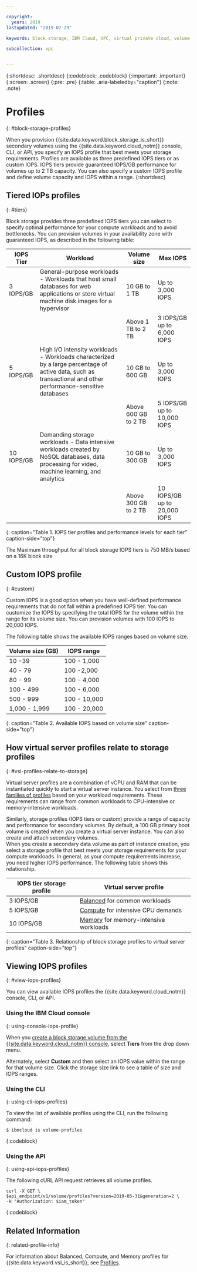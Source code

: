 ```yaml
---

copyright:
  years: 2019
lastupdated: "2019-07-29"

keywords: block storage, IBM Cloud, VPC, virtual private cloud, volume, profile, volume profile, data storage, storage profile, virtual server instance, instance

subcollection: vpc


---
```


{:shortdesc: .shortdesc}
{:codeblock: .codeblock}
{:important: .important}
{:screen: .screen}
{:pre: .pre}
{:table: .aria-labeledby="caption"}
{:note: .note}

# Profiles
{: #block-storage-profiles}

When you provision {{site.data.keyword.block_storage_is_short}} secondary volumes using the {{site.data.keyword.cloud_notm}} console, CLI, or API, you specify an IOPS profile that best meets your storage requirements. Profiles are available as three predefined IOPS tiers or as custom IOPS.  IOPS tiers provide guaranteed IOPS/GB performance for volumes up to 2 TB capacity. You can also specify a custom IOPS profile and define volume capacity and IOPS within a range.
{:shortdesc}

## Tiered IOPs profiles
{: #tiers}

Block storage provides three predefined IOPS tiers you can select to specify optimal performance for your compute workloads and to avoid bottlenecks. You can provision volumes in your availability zone with guaranteed IOPS, as described in the following table:

| IOPS Tier | Workload | Volume size | Max IOPS |
|-----------|----------|-------------|----------|
| 3 IOPS/GB | General-purpose workloads - Workloads that host small databases for web applications or store virtual machine disk images for a hypervisor | 10 GB to 1 TB | Up to 3,000 IOPS |
| | | Above 1 TB to 2 TB | 3 IOPS/GB up to 6,000 IOPS |
| 5 IOPS/GB | High I/O intensity workloads - Workloads characterized by a large percentage of active data, such as transactional and other performance-sensitive databases| 10 GB to 600 GB | Up to 3,000 IOPS |
| | | Above 600 GB to 2 TB | 5 IOPS/GB up to 10,000 IOPS|
| 10 IOPS/GB | Demanding storage workloads - Data intensive workloads created by NoSQL databases, data processing for video, machine learning, and analytics | 10 GB to 300 GB | Up to 3,000 IOPS |
| | | Above 300 GB to 2 TB | 10 IOPS/GB up to 20,000 IOPS |
{: caption="Table 1. IOPS tier profiles and performance levels for each tier" caption-side="top"}

The Maximum throughput for all block storage IOPS tiers is 750 MB/s based on a 16K block size

## Custom IOPS profile
{: #custom}

Custom IOPS is a good option when you have well-defined performance requirements that do not fall within a predefined IOPS tier. You can customize the IOPS by specifying the total IOPS for the volume within the range for its volume size. You can provision volumes with 100 IOPS to 20,000 IOPS.

The following table shows the available IOPS ranges based on volume size.

| Volume size (GB) | IOPS range |
|-------------|--------------|
| 10 -39   | 100 - 1,000 |
| 40 - 79 | 100 -2,000 |
| 80 - 99 | 100 - 4,000 |
| 100 - 499 | 100 - 6,000 |
| 500 - 999 | 100 - 10,000 |
| 1,000 - 1,999 | 100 - 20,000 |
{: caption="Table 2. Available IOPS based on volume size" caption-side="top"}

## How virtual server profiles relate to storage profiles
{: #vsi-profiles-relate-to-storage}

Virtual server profiles are a combination of vCPU and RAM that can be instantiated quickly to start a virtual server instance.  You select from [three families of profiles](/docs/vpc?topic=vpc-profiles)
based on your workload requirements.  These requirements can range from common workloads to CPU-intensive or memory-intensive workloads.  

Similarly, storage profiles (IOPS tiers or custom) provide a range of capacity and performance for secondary volumes.  By default, a
100 GB primary boot volume is created when you create a virtual server instance.  You can also create and attach secondary volumes.  
When you create a secondary data volume as part of instance creation, you select a storage profile that best meets your storage
requirements for your compute workloads. In general, as your compute requirements increase, you need higher IOPS performance.  The following table shows this relationship.

| IOPS tier storage profile | Virtual server profile |
|-----------------|------------------------|
| 3 IOPS/GB       | [Balanced](/docs/vpc?topic=vpc-profiles#balanced) for common workloads |
| 5 IOPS/GB       | [Compute](/docs/vpc?topic=vpc-profiles#compute) for intensive CPU demands |
| 10 IOPS/GB      | [Memory](/docs/vpc?topic=vpc-profiles#memory) for memory-intensive workloads |
{: caption="Table 3. Relationship of block storage profiles to virtual server profiles" caption-side="top"}

## Viewing IOPS profiles
{: #view-iops-profiles}

You can view available IOPS profiles the {{site.data.keyword.cloud_notm}} console, CLI, or API.

### Using the IBM Cloud console
{: using-console-iops-profile}

 When you [create a block storage volume from the {{site.data.keyword.cloud_notm}} console](/docs/vpc?topic=vpc-creating-block-storage), select **Tiers** from the drop down menu.

 Alternately, select **Custom** and then select an IOPS value within the range for that volume size. Click the storage size link to see a table of size and IOPS ranges.

 ### Using the CLI
 {: using-cli-iops-profiles}

 To view the list of available profiles using the CLI, run the following command:
```
$ ibmcloud is volume-profiles
```
{:codeblock}

### Using the API
{: using-api-iops-profiles}

The following cURL API request retrieves all volume profiles.

```
curl -X GET \
$api_endpoint/v1/volume/profiles?version=2019-05-31&generation=2 \
-H "Authorization: $iam_token"
```
{:codeblock}

## Related Information
{: related-profile-info}

For information about Balanced, Compute, and Memory profiles for {{site.data.keyword.vsi_is_short}}, see [Profiles](/docs/vpc?topic=vpc-profiles).
